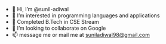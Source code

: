 - 👋 Hi, I’m @sunil-adiwal
- 👀 I’m interested in programming languages and applications
- 🌱 Completed B.Tech in CSE Stream
- 💞️ I’m looking to collaborate on Google
- 📫 message me or mail me at suniladiwal98@gmail.com

<!---
sunil-adiwal/sunil-adiwal is a ✨ special ✨ repository because its `README.md` (this file) appears on your GitHub profile.
You can click the Preview link to take a look at your changes.
--->

